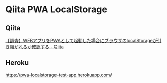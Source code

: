 # Qiita PWA LocalStorage

## Qiita
[【調査】WEBアプリをPWAとして起動した場合にブラウザのlocalStorageが引き継がれるか確認する \- Qiita](https://qiita.com/NaokiIshimura/items/742a2a236832456614c5)

## Heroku
https://pwa-localstorage-test-app.herokuapp.com/
